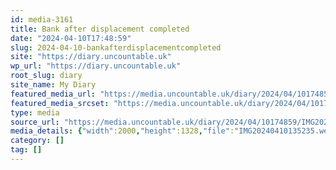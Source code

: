```yaml
---
id: media-3161
title: Bank after displacement completed
date: "2024-04-10T17:48:59"
slug: 2024-04-10-bankafterdisplacementcompleted
site: "https://diary.uncountable.uk"
wp_url: "https://diary.uncountable.uk"
root_slug: diary
site_name: My Diary
featured_media_url: "https://media.uncountable.uk/diary/2024/04/10174859/IMG20240410135235.webp"
featured_media_srcset: "https://media.uncountable.uk/diary/2024/04/10174859/IMG20240410135235-300x199.webp 300w, https://media.uncountable.uk/diary/2024/04/10174859/IMG20240410135235-1024x680.webp 1024w, https://media.uncountable.uk/diary/2024/04/10174859/IMG20240410135235-150x150.webp 150w, https://media.uncountable.uk/diary/2024/04/10174859/IMG20240410135235-640x425.webp 640w, https://media.uncountable.uk/diary/2024/04/10174859/IMG20240410135235.webp 2000w"
type: media
source_url: "https://media.uncountable.uk/diary/2024/04/10174859/IMG20240410135235.webp"
media_details: {"width":2000,"height":1328,"file":"IMG20240410135235.webp","filesize":214972,"sizes":{"medium":{"file":"IMG20240410135235-300x199.webp","width":300,"height":199,"filesize":24172,"mime_type":"image/webp","source_url":"https://media.uncountable.uk/diary/2024/04/10174859/IMG20240410135235-300x199.webp"},"large":{"file":"IMG20240410135235-1024x680.webp","width":1024,"height":680,"filesize":261348,"mime_type":"image/webp","source_url":"https://media.uncountable.uk/diary/2024/04/10174859/IMG20240410135235-1024x680.webp"},"thumbnail":{"file":"IMG20240410135235-150x150.webp","width":150,"height":150,"filesize":9140,"mime_type":"image/webp","source_url":"https://media.uncountable.uk/diary/2024/04/10174859/IMG20240410135235-150x150.webp"},"mobwidth":{"file":"IMG20240410135235-640x425.webp","width":640,"height":425,"filesize":107414,"mime_type":"image/webp","source_url":"https://media.uncountable.uk/diary/2024/04/10174859/IMG20240410135235-640x425.webp"},"full":{"file":"IMG20240410135235.webp","width":2000,"height":1328,"mime_type":"image/webp","source_url":"https://media.uncountable.uk/diary/2024/04/10174859/IMG20240410135235.webp"}},"image_meta":{"aperture":"0","credit":"","camera":"","caption":"","created_timestamp":"0","copyright":"","focal_length":"0","iso":"0","shutter_speed":"0","title":"","orientation":"0","keywords":[]}}
category: []
tag: []
---
```


